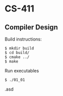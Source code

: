# CS-411

## Compiler Design

Build instructions:

```
$ mkdir build
$ cd build/
$ cmake ../
$ make
```

Run executables
```
$ ./01_01
```

.asd
